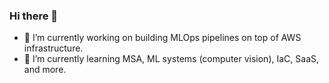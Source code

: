 ### Hi there 👋

<!--
**eric-yoo/eric-yoo** is a ✨ _special_ ✨ repository because its `README.md` (this file) appears on your GitHub profile.

Here are some ideas to get you started:

- 📫 How to reach me: https://eric-yoo.netlify.app/
- 👯 I’m looking to collaborate on ...
- 🤔 I’m looking for help with ...
- 💬 Ask me about ...
- 😄 Pronouns: ...
- ⚡ Fun fact: ...
-->

- 🔭 I’m currently working on building MLOps pipelines on top of AWS infrastructure.
- 🌱 I’m currently learning MSA, ML systems (computer vision), IaC, SaaS, and more.
